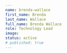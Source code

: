 ```yaml
---
name: brenda-wallace
first_name: Brenda
last_name: Wallace
full_name: Brenda Wallace
role: Technology Lead
image: 
status: active
# published: true
---
```

